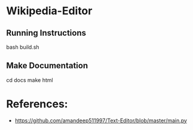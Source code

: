 # Wikipedia-Editor
## Running Instructions 
bash build.sh
## Make Documentation
cd docs
make html
# References:
- https://github.com/amandeep511997/Text-Editor/blob/master/main.py
        